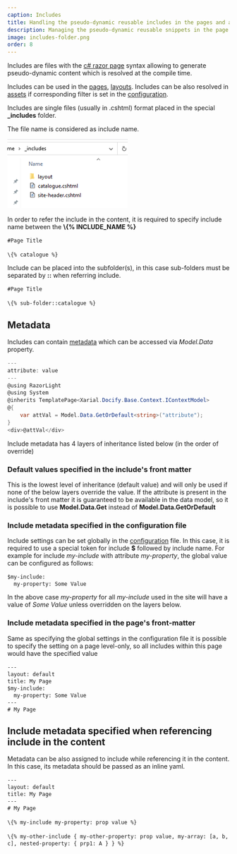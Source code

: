 ```yaml
---
caption: Includes
title: Handling the pseudo-dynamic reusable includes in the pages and assets
description: Managing the pseudo-dynamic reusable snippets in the page and text asset contents
image: includes-folder.png
order: 8
---
```

Includes are files with the [c# razor page](https://docs.microsoft.com/en-us/aspnet/core/razor-pages/?view=aspnetcore-3.1&tabs=visual-studio) syntax allowing to generate pseudo-dynamic content which is resolved at the compile time.

Includes can be used in the [pages](/pages/), [layouts](/layouts/). Includes can be also resolved in [assets](/assets/) if corresponding filter is set in the [configuration](/configuration/).

Includes are single files (usually in .cshtml) format placed in the special **_includes** folder.

The file name is considered as include name.

![Folder with includes](includes-folder.png)

In order to refer the include in the content, it is required to specify include name between the **\\{% INCLUDE_NAME %}**

~~~
#Page Title

\{% catalogue %}
~~~

Include can be placed into the subfolder(s), in this case sub-folders must be separated by **::** when referring include.

~~~
#Page Title

\{% sub-folder::catalogue %}
~~~

## Metadata

Includes can contain [metadata](/metadata/) which can be accessed via *Model.Data* property.

~~~ cs
---
attribute: value
---
@using RazorLight
@using System
@inherits TemplatePage<Xarial.Docify.Base.Context.IContextModel>
@{
    var attVal = Model.Data.GetOrDefault<string>("attribute");
}
<div>@attVal</div>
~~~

Include metadata has 4 layers of inheritance listed below (in the order of override)

### Default values specified in the include's front matter

This is the lowest level of inheritance (default value) and will only be used if none of the below layers override the value. If the attribute is present in the include's front matter it is guaranteed to be available in the data model, so it is possible to use **Model.Data.Get** instead of **Model.Data.GetOrDefault**

### Include metadata specified in the configuration file

Include settings can be set globally in the [configuration](/configuration/) file. In this case, it is required to use a special token for include **$** followed by include name. For example for include *my-include* with attribute *my-property*, the global value can be configured as follows:

~~~
$my-include:
  my-property: Some Value
~~~

In the above case *my-property* for all *my-include* used in the site will have a value of *Some Value* unless overridden on the layers below.

### Include metadata specified in the page's front-matter

Same as specifying the global settings in the configuration file it is possible to specify the setting on a page level-only, so all includes within this page would have the specified value

~~~
---
layout: default
title: My Page
$my-include:
  my-property: Some Value
---
# My Page
~~~

## Include metadata specified when referencing include in the content

Metadata can be also assigned to include while referencing it in the content. In this case, its metadata should be passed as an inline yaml.

~~~
---
layout: default
title: My Page
---
# My Page

\{% my-include my-property: prop value %}

\{% my-other-include { my-other-property: prop value, my-array: [a, b, c], nested-property: { prp1: A } } %}
~~~